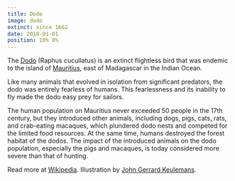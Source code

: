 ```yaml
---
title: Dodo
image: dodo
extinct: since 1662
date: 2018-01-01
position: 10% 0%
---
```


The [Dodo](/2018/01/01/dodo/) (Raphus cucullatus) is an
extinct flightless bird that was endemic to the island of [Mauritius](#), east
of Madagascar in the Indian Ocean.

Like many animals that evolved in isolation from significant predators, the
dodo was entirely fearless of humans. This fearlessness and its inability to
fly made the dodo easy prey for sailors.

The human population on Mauritius never exceeded 50 people in the 17th century,
but they introduced other animals, including dogs, pigs, cats, rats, and
crab-eating macaques, which plundered dodo nests and competed for the limited
food resources. At the same time, humans destroyed the forest habitat of the
dodos. The impact of the introduced animals on the dodo population, especially
the pigs and macaques, is today considered more severe than that of hunting.

Read more at [Wikipedia](https://en.wikipedia.org/wiki/Dodo).
Illustration by [John Gerrard Keulemans](https://ia800201.us.archive.org/BookReader/BookReaderImages.php?zip=/20/items/extinctbirdsatte00roth/extinctbirdsatte00roth_jp2.zip&file=extinctbirdsatte00roth_jp2/extinctbirdsatte00roth_0329.jp2&scale=1&rotate=0).
